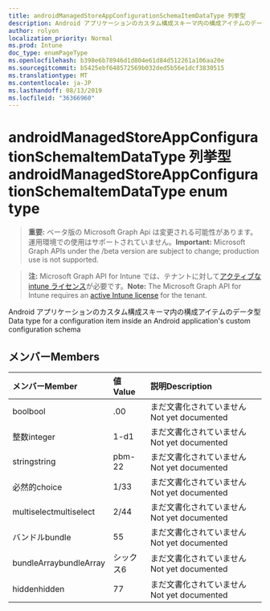 ```yaml
---
title: androidManagedStoreAppConfigurationSchemaItemDataType 列挙型
description: Android アプリケーションのカスタム構成スキーマ内の構成アイテムのデータ型
author: rolyon
localization_priority: Normal
ms.prod: Intune
doc_type: enumPageType
ms.openlocfilehash: b398e6b78946d1d804e61d84d512261a106aa20e
ms.sourcegitcommit: b5425ebf648572569b032ded5b56e1dcf3830515
ms.translationtype: MT
ms.contentlocale: ja-JP
ms.lasthandoff: 08/13/2019
ms.locfileid: "36366960"
---
```

# <a name="androidmanagedstoreappconfigurationschemaitemdatatype-enum-type"></a><span data-ttu-id="5a0f8-103">androidManagedStoreAppConfigurationSchemaItemDataType 列挙型</span><span class="sxs-lookup"><span data-stu-id="5a0f8-103">androidManagedStoreAppConfigurationSchemaItemDataType enum type</span></span>

> <span data-ttu-id="5a0f8-104">**重要:** ベータ版の Microsoft Graph Api は変更される可能性があります。運用環境での使用はサポートされていません。</span><span class="sxs-lookup"><span data-stu-id="5a0f8-104">**Important:** Microsoft Graph APIs under the /beta version are subject to change; production use is not supported.</span></span>

> <span data-ttu-id="5a0f8-105">**注:** Microsoft Graph API for Intune では、テナントに対して[アクティブな intune ライセンス](https://go.microsoft.com/fwlink/?linkid=839381)が必要です。</span><span class="sxs-lookup"><span data-stu-id="5a0f8-105">**Note:** The Microsoft Graph API for Intune requires an [active Intune license](https://go.microsoft.com/fwlink/?linkid=839381) for the tenant.</span></span>

<span data-ttu-id="5a0f8-106">Android アプリケーションのカスタム構成スキーマ内の構成アイテムのデータ型</span><span class="sxs-lookup"><span data-stu-id="5a0f8-106">Data type for a configuration item inside an Android application's custom configuration schema</span></span>

## <a name="members"></a><span data-ttu-id="5a0f8-107">メンバー</span><span class="sxs-lookup"><span data-stu-id="5a0f8-107">Members</span></span>
|<span data-ttu-id="5a0f8-108">メンバー</span><span class="sxs-lookup"><span data-stu-id="5a0f8-108">Member</span></span>|<span data-ttu-id="5a0f8-109">値</span><span class="sxs-lookup"><span data-stu-id="5a0f8-109">Value</span></span>|<span data-ttu-id="5a0f8-110">説明</span><span class="sxs-lookup"><span data-stu-id="5a0f8-110">Description</span></span>|
|:---|:---|:---|
|<span data-ttu-id="5a0f8-111">bool</span><span class="sxs-lookup"><span data-stu-id="5a0f8-111">bool</span></span>|<span data-ttu-id="5a0f8-112">.0</span><span class="sxs-lookup"><span data-stu-id="5a0f8-112">0</span></span>|<span data-ttu-id="5a0f8-113">まだ文書化されていません</span><span class="sxs-lookup"><span data-stu-id="5a0f8-113">Not yet documented</span></span>|
|<span data-ttu-id="5a0f8-114">整数</span><span class="sxs-lookup"><span data-stu-id="5a0f8-114">integer</span></span>|<span data-ttu-id="5a0f8-115">1-d</span><span class="sxs-lookup"><span data-stu-id="5a0f8-115">1</span></span>|<span data-ttu-id="5a0f8-116">まだ文書化されていません</span><span class="sxs-lookup"><span data-stu-id="5a0f8-116">Not yet documented</span></span>|
|<span data-ttu-id="5a0f8-117">string</span><span class="sxs-lookup"><span data-stu-id="5a0f8-117">string</span></span>|<span data-ttu-id="5a0f8-118">pbm-2</span><span class="sxs-lookup"><span data-stu-id="5a0f8-118">2</span></span>|<span data-ttu-id="5a0f8-119">まだ文書化されていません</span><span class="sxs-lookup"><span data-stu-id="5a0f8-119">Not yet documented</span></span>|
|<span data-ttu-id="5a0f8-120">必然的</span><span class="sxs-lookup"><span data-stu-id="5a0f8-120">choice</span></span>|<span data-ttu-id="5a0f8-121">1/3</span><span class="sxs-lookup"><span data-stu-id="5a0f8-121">3</span></span>|<span data-ttu-id="5a0f8-122">まだ文書化されていません</span><span class="sxs-lookup"><span data-stu-id="5a0f8-122">Not yet documented</span></span>|
|<span data-ttu-id="5a0f8-123">multiselect</span><span class="sxs-lookup"><span data-stu-id="5a0f8-123">multiselect</span></span>|<span data-ttu-id="5a0f8-124">2/4</span><span class="sxs-lookup"><span data-stu-id="5a0f8-124">4</span></span>|<span data-ttu-id="5a0f8-125">まだ文書化されていません</span><span class="sxs-lookup"><span data-stu-id="5a0f8-125">Not yet documented</span></span>|
|<span data-ttu-id="5a0f8-126">バンドル</span><span class="sxs-lookup"><span data-stu-id="5a0f8-126">bundle</span></span>|<span data-ttu-id="5a0f8-127">5</span><span class="sxs-lookup"><span data-stu-id="5a0f8-127">5</span></span>|<span data-ttu-id="5a0f8-128">まだ文書化されていません</span><span class="sxs-lookup"><span data-stu-id="5a0f8-128">Not yet documented</span></span>|
|<span data-ttu-id="5a0f8-129">bundleArray</span><span class="sxs-lookup"><span data-stu-id="5a0f8-129">bundleArray</span></span>|<span data-ttu-id="5a0f8-130">シックス</span><span class="sxs-lookup"><span data-stu-id="5a0f8-130">6</span></span>|<span data-ttu-id="5a0f8-131">まだ文書化されていません</span><span class="sxs-lookup"><span data-stu-id="5a0f8-131">Not yet documented</span></span>|
|<span data-ttu-id="5a0f8-132">hidden</span><span class="sxs-lookup"><span data-stu-id="5a0f8-132">hidden</span></span>|<span data-ttu-id="5a0f8-133">7</span><span class="sxs-lookup"><span data-stu-id="5a0f8-133">7</span></span>|<span data-ttu-id="5a0f8-134">まだ文書化されていません</span><span class="sxs-lookup"><span data-stu-id="5a0f8-134">Not yet documented</span></span>|



